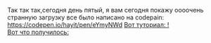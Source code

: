 Так так так,сегодня день пятый, я вам сегодня покажу оооочень странную загрузку все было написано на codepain: https://codepen.io/hayit/pen/eYmyNWd
[Вот туториал: !](https://github.com/Xait/365daychallange/blob/master/day5/1.mp4)
<br>
[Вот что получилось: ](https://github.com/Xait/365daychallange/blob/master/day5/bandicam%202020-01-05%2017-29-06-471.mp4)


